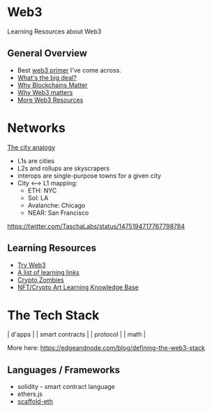 # Web3
Learning Resources about Web3

## General Overview

* Best [web3 primer](https://docs.google.com/presentation/d/1aIjYKKM64Eyp497-j6wkDjCsHBA3CbbWg25UQ9Why3g/edit#slide=id.geff1f1449b_0_27) I've come across.
* [What's the big deal?](https://buttondown.email/jessmartin/archive/blockchains-are-a-big-deal/)
* [Why Blockchains Matter](https://buttondown.email/jessmartin/archive/why-blockchains-matter/)
* [Why Web3 matters](https://future.a16z.com/why-web3-matters/)
* [More Web3 Resources](https://twitter.com/chriscantino/status/1460339742764007427)

# Networks

[The city analogy](https://medium.com/dragonfly-research/blockchains-are-cities-564327013f86)
* L1s are cities
* L2s and rollups are skyscrapers
* interops are single-purpose towns for a given city
* City <--> L1 mapping:
  * ETH: NYC
  * Sol: LA
  * Avalanche: Chicago
  * NEAR: San Francisco

https://twitter.com/TaschaLabs/status/1475194717767798784

## Learning Resources

* [Try Web3](https://twitter.com/yb_effect/status/1458569764637454347?s=20)
* [A list of learning links](https://twitter.com/codingyuri/status/1441003819777896452)
* [Crypto Zombies](https://cryptozombies.io/)
* [NFT/Crypto Art Learning Knowledge Base](https://academy.0xsociety.com/)

# The Tech Stack

| d'apps          |
| smart contracts |
| protocol        |
| math            |

More here: https://edgeandnode.com/blog/defining-the-web3-stack

## Languages / Frameworks

* solidity - smart contract language
* ethers.js
* [scaffold-eth](https://github.com/scaffold-eth/scaffold-eth)
